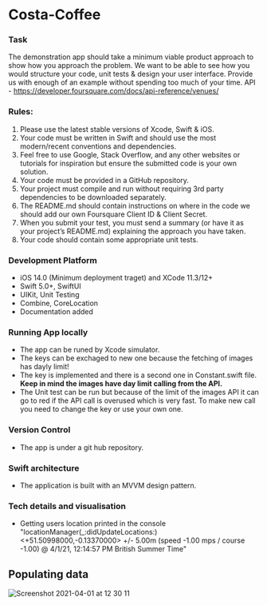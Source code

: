 # Costa-Coffee

### Task
The demonstration app should take a minimum viable product approach to show how you
approach the problem. We want to be able to see how you would structure your code, unit tests &
design your user interface. Provide us with enough of an example without spending too much of
your time. API - https://developer.foursquare.com/docs/api-reference/venues/

### Rules:
1. Please use the latest stable versions of Xcode, Swift & iOS.
2. Your code must be written in Swift and should use the most modern/recent conventions and
dependencies.
3. Feel free to use Google, Stack Overflow, and any other websites or tutorials for inspiration
but ensure the submitted code is your own solution.
4. Your code must be provided in a GitHub repository.
5. Your project must compile and run without requiring 3rd party dependencies to be
downloaded separately.
6. The README.md should contain instructions on where in the code we should add our own
Foursquare Client ID & Client Secret.
7. When you submit your test, you must send a summary (or have it as your project’s
README.md) explaining the approach you have taken.
8. Your code should contain some appropriate unit tests.

### Development Platform
- iOS 14.0 (Minimum deployment traget) and XCode 11.3/12+
- Swift 5.0+, SwiftUI
- UIKit, Unit Testing
- Combine, CoreLocation
- Documentation added


### Running App locally
- The app can be runed by Xcode simulator.
- The keys can be exchaged to new one because the fetching of images has dayly limit!
- The key is implemented and there is a second one in Constant.swift file. **Keep in mind the images have day limit calling from the API.**
- The Unit test can be run but because of the limit of the images API it can go to red if the API call is overused which is very fast. To make new call you need to change the key or use your own one.

### Version Control
- The app is under a git hub repository.

### Swift architecture
- The application is built with an MVVM design pattern.

### Tech details and visualisation
- Getting users location printed in the console
"locationManager(_:didUpdateLocations:) <+51.50998000,-0.13370000> +/- 5.00m (speed -1.00 mps / course -1.00) @ 4/1/21, 12:14:57 PM British Summer Time"

## Populating data
![Screenshot 2021-04-01 at 12 30 11](https://user-images.githubusercontent.com/30974420/113289772-941e1700-92e8-11eb-91f1-3cf4b377779a.png)
